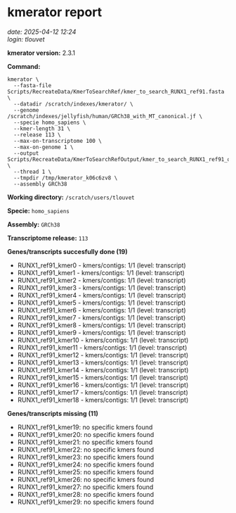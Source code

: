 # kmerator report
*date: 2025-04-12 12:24*  
*login: tlouvet*

**kmerator version:** 2.3.1

**Command:**

```
kmerator \
  --fasta-file Scripts/RecreateData/KmerToSearchRef/kmer_to_search_RUNX1_ref91.fasta \
  --datadir /scratch/indexes/kmerator/ \
  --genome /scratch/indexes/jellyfish/human/GRCh38_with_MT_canonical.jf \
  --specie homo_sapiens \
  --kmer-length 31 \
  --release 113 \
  --max-on-transcriptome 100 \
  --max-on-genome 1 \
  --output Scripts/RecreateData/KmerToSearchRefOutput/kmer_to_search_RUNX1_ref91_output \
  --thread 1 \
  --tmpdir /tmp/kmerator_k06c6zv8 \
  --assembly GRCh38
```

**Working directory:** `/scratch/users/tlouvet`

**Specie:** `homo_sapiens`

**Assembly:** `GRCh38`

**Transcriptome release:** `113`

**Genes/transcripts succesfully done (19)**

- RUNX1_ref91_kmer0 - kmers/contigs: 1/1 (level: transcript)
- RUNX1_ref91_kmer1 - kmers/contigs: 1/1 (level: transcript)
- RUNX1_ref91_kmer2 - kmers/contigs: 1/1 (level: transcript)
- RUNX1_ref91_kmer3 - kmers/contigs: 1/1 (level: transcript)
- RUNX1_ref91_kmer4 - kmers/contigs: 1/1 (level: transcript)
- RUNX1_ref91_kmer5 - kmers/contigs: 1/1 (level: transcript)
- RUNX1_ref91_kmer6 - kmers/contigs: 1/1 (level: transcript)
- RUNX1_ref91_kmer7 - kmers/contigs: 1/1 (level: transcript)
- RUNX1_ref91_kmer8 - kmers/contigs: 1/1 (level: transcript)
- RUNX1_ref91_kmer9 - kmers/contigs: 1/1 (level: transcript)
- RUNX1_ref91_kmer10 - kmers/contigs: 1/1 (level: transcript)
- RUNX1_ref91_kmer11 - kmers/contigs: 1/1 (level: transcript)
- RUNX1_ref91_kmer12 - kmers/contigs: 1/1 (level: transcript)
- RUNX1_ref91_kmer13 - kmers/contigs: 1/1 (level: transcript)
- RUNX1_ref91_kmer14 - kmers/contigs: 1/1 (level: transcript)
- RUNX1_ref91_kmer15 - kmers/contigs: 1/1 (level: transcript)
- RUNX1_ref91_kmer16 - kmers/contigs: 1/1 (level: transcript)
- RUNX1_ref91_kmer17 - kmers/contigs: 1/1 (level: transcript)
- RUNX1_ref91_kmer18 - kmers/contigs: 1/1 (level: transcript)


**Genes/transcripts missing (11)**

- RUNX1_ref91_kmer19: no specific kmers found
- RUNX1_ref91_kmer20: no specific kmers found
- RUNX1_ref91_kmer21: no specific kmers found
- RUNX1_ref91_kmer22: no specific kmers found
- RUNX1_ref91_kmer23: no specific kmers found
- RUNX1_ref91_kmer24: no specific kmers found
- RUNX1_ref91_kmer25: no specific kmers found
- RUNX1_ref91_kmer26: no specific kmers found
- RUNX1_ref91_kmer27: no specific kmers found
- RUNX1_ref91_kmer28: no specific kmers found
- RUNX1_ref91_kmer29: no specific kmers found
